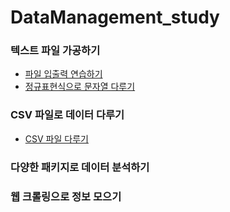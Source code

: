 # DataManagement_study
### 텍스트 파일 가공하기

- [파일 입출력 연습하기](https://github.com/hyeji1221/DataManagement_study/blob/main/Text%20File/%ED%8C%8C%EC%9D%BC%20%EC%9E%85%EC%B6%9C%EB%A0%A5%20%ED%95%99%EC%8A%B5%ED%95%98%EA%B8%B0.md)
- [정규표현식으로 문자열 다루기](https://github.com/hyeji1221/DataManagement_study/blob/main/Text%20File/%EC%A0%95%EA%B7%9C%ED%91%9C%ED%98%84%EC%8B%9D%EC%9C%BC%EB%A1%9C%20%EB%AC%B8%EC%9E%90%EC%97%B4%20%EB%8B%A4%EB%A3%A8%EA%B8%B0.md)

### CSV 파일로 데이터 다루기
- [CSV 파일 다루기](https://github.com/hyeji1221/DataManagement_study/blob/main/CSV/CSV%20%ED%8C%8C%EC%9D%BC%EB%A1%9C%20%EB%8D%B0%EC%9D%B4%ED%84%B0%20%EB%8B%A4%EB%A3%A8%EA%B8%B0.md)

### 다양한 패키지로 데이터 분석하기

### 웹 크롤링으로 정보 모으기



